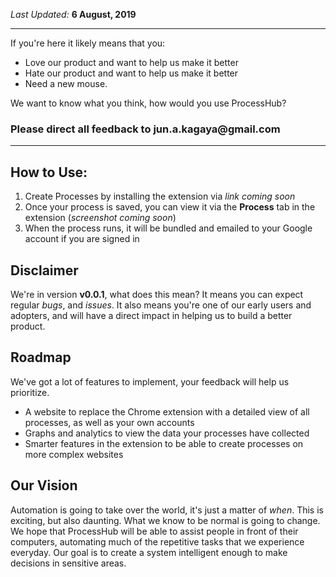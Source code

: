 _Last Updated:_ __6 August, 2019__

---

If you're here it likely means that you:
- Love our product and want to help us make it better
- Hate our product and want to help us make it better
- Need a new mouse. 

We want to know what you think, how would you use ProcessHub?
### Please direct all feedback to __jun.a.kagaya@gmail.com__

---

## How to Use:

1. Create Processes by installing the extension via _link coming soon_
2. Once your process is saved, you can view it via the __Process__ tab in the extension (_screenshot coming soon_)
3. When the process runs, it will be bundled and emailed to your Google account if you are signed in

## Disclaimer

We're in version __v0.0.1__, what does this mean? 
It means you can expect regular _bugs_, and _issues_.
It also means you're one of our early users and adopters, and will have a direct impact in helping us to build a better product.

## Roadmap

We've got a lot of features to implement, your feedback will help us prioritize.
- A website to replace the Chrome extension with a detailed view of all processes, as well as your own accounts
- Graphs and analytics to view the data your processes have collected
- Smarter features in the extension to be able to create processes on more complex websites

## Our Vision

Automation is going to take over the world, it's just a matter of _when_. This is exciting, but also daunting. What we know to be normal is going to change. We hope that ProcessHub will be able to assist people in front of their computers, automating much of the repetitive tasks that we experience everyday. Our goal is to create a system intelligent enough to make decisions in sensitive areas.

